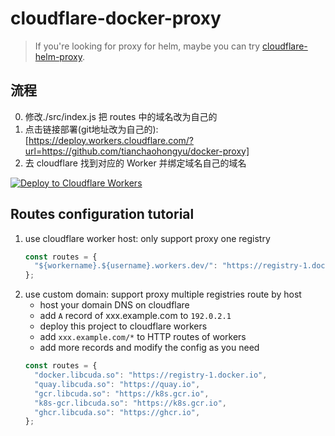 # cloudflare-docker-proxy

> If you're looking for proxy for helm, maybe you can try [cloudflare-helm-proxy](https://github.com/ciiiii/cloudflare-helm-proxy).

## 流程
0. 修改./src/index.js 把 routes 中的域名改为自己的
1. 点击链接部署(git地址改为自己的): [https://deploy.workers.cloudflare.com/?url=https://github.com/tianchaohongyu/docker-proxy]
2. 去 cloudflare 找到对应的 Worker 并绑定域名自己的域名

[![Deploy to Cloudflare Workers](https://deploy.workers.cloudflare.com/button)](https://deploy.workers.cloudflare.com/?url=https://github.com/ciiiii/cloudflare-docker-proxy)

## Routes configuration tutorial

1. use cloudflare worker host: only support proxy one registry
   ```javascript
   const routes = {
     "${workername}.${username}.workers.dev/": "https://registry-1.docker.io",
   };
   ```
2. use custom domain: support proxy multiple registries route by host
   - host your domain DNS on cloudflare
   - add `A` record of xxx.example.com to `192.0.2.1`
   - deploy this project to cloudflare workers
   - add `xxx.example.com/*` to HTTP routes of workers
   - add more records and modify the config as you need
   ```javascript
   const routes = {
     "docker.libcuda.so": "https://registry-1.docker.io",
     "quay.libcuda.so": "https://quay.io",
     "gcr.libcuda.so": "https://k8s.gcr.io",
     "k8s-gcr.libcuda.so": "https://k8s.gcr.io",
     "ghcr.libcuda.so": "https://ghcr.io",
   };
   ```

